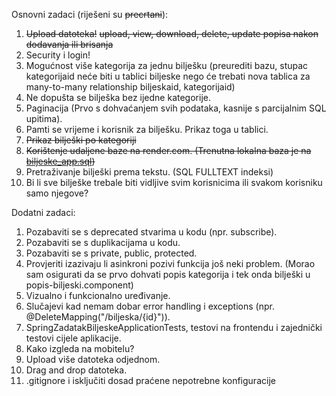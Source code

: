 Osnovni zadaci (riješeni su ~~precrtani~~):
1. ~~Upload datoteka!~~
   ~~upload, view, download, delete, update popisa nakon dodavanja ili brisanja~~
1. Security i login!
1. Mogućnost više kategorija za jednu bilješku (preurediti bazu, stupac kategorijaid neće biti u tablici biljeske
   nego će trebati nova tablica za many-to-many relationship biljeskaid, kategorijaid)
1. Ne dopušta se bilješka bez ijedne kategorije.
1. Paginacija (Prvo s dohvaćanjem svih podataka, kasnije s parcijalnim SQL upitima).
1. Pamti se vrijeme i korisnik za bilješku. Prikaz toga u tablici.
1. ~~Prikaz bilješki po kategoriji~~
1. ~~Korištenje udaljene baze na render.com. (Trenutna lokalna baza je na [biljeske_app.sql](biljeske_app.sql))~~
1. Pretraživanje bilješki prema tekstu. (SQL FULLTEXT indeksi)
1. Bi li sve bilješke trebale biti vidljive svim korisnicima
   ili svakom korisniku samo njegove?

Dodatni zadaci:
1. Pozabaviti se s deprecated stvarima u kodu (npr. subscribe).
1. Pozabaviti se s duplikacijama u kodu.
1. Pozabaviti se s private, public, protected.
1. Provjeriti izazivaju li asinkroni pozivi funkcija još neki problem.
   (Morao sam osigurati da se prvo dohvati popis kategorija i tek onda bilješki u popis-biljeski.component)
1. Vizualno i funkcionalno uređivanje.
1. Slučajevi kad nemam dobar error handling i exceptions (npr. @DeleteMapping("/biljeska/{id}")).
1. SpringZadatakBiljeskeApplicationTests, testovi na frontendu i zajednički testovi cijele aplikacije.
1. Kako izgleda na mobitelu?
1. Upload više datoteka odjednom.
1. Drag and drop datoteka.
1. .gitignore i isključiti dosad praćene nepotrebne konfiguracije